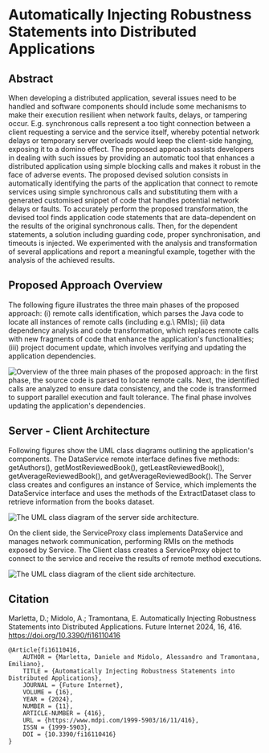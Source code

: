 # Automatically Injecting Robustness Statements into Distributed Applications
## Abstract
When developing a distributed application, several issues need to be handled and software components should include some mechanisms to make their execution resilient when network faults, delays, or tampering occur. 
E.g. synchronous calls represent a too tight connection between a client requesting a service and the service itself, whereby potential network delays or temporary server overloads would keep the client-side hanging, exposing it to a domino effect. 
The proposed approach assists developers in dealing with such issues by providing an automatic tool that enhances a distributed application using simple blocking calls and makes it robust in the face of adverse events.
The proposed devised solution consists in automatically identifying the parts of the application that connect to remote services using simple synchronous calls and substituting them with a generated customised snippet of code that handles potential network delays or faults. To accurately perform the proposed transformation, the devised tool finds application code statements that are data-dependent on the results of the original synchronous calls. 
Then, for the dependent statements, a solution including guarding code, proper synchronisation, and timeouts is injected. We experimented with the analysis and transformation of several applications and report a meaningful example, together with the analysis of the achieved results.

## Proposed Approach Overview
The following figure illustrates the three main phases of the proposed approach: (i) remote calls identification, which parses the Java code to locate all instances of remote calls (including e.g.\ RMIs); (ii) data dependency analysis and code transformation, which replaces remote calls with new fragments of code that enhance the application's functionalities; (iii) project document update, which involves verifying and updating the application dependencies.

![Overview of the three main phases of the proposed approach: in the first phase, the source code is parsed to locate remote calls. Next, the identified calls are analyzed to ensure data consistency, and the code is transformed to support parallel execution and fault tolerance. The final phase involves updating the application's dependencies.](https://github.com/user-attachments/assets/d06602c0-88e3-4686-be29-ebe5f5e345ea)

## Server - Client Architecture
Following figures show the UML class diagrams outlining the application's components.
The DataService remote interface defines five methods: getAuthors(), getMostReviewedBook(), getLeastReviewedBook(), getAverageReviewedBook(), and getAverageReviewedBook(). The Server class creates and configures an instance of Service, which implements the DataService interface and uses the methods of the ExtractDataset class to retrieve information from the books dataset.

![The UML class diagram of the server side architecture.](https://github.com/user-attachments/assets/7e5d2c76-48cb-4daf-bfd6-eeef8660ac47)

On the client side, the ServiceProxy class implements DataService and manages network communication, performing RMIs on the methods exposed by Service. The Client class creates a ServiceProxy object to connect to the service and receive the results of remote method executions.

![The UML class diagram of the client side architecture.](https://github.com/user-attachments/assets/46b3da95-a5b3-4663-9f67-2c90fc84ec8d)

## Citation
Marletta, D.; Midolo, A.; Tramontana, E. Automatically Injecting Robustness Statements into Distributed Applications. Future Internet 2024, 16, 416. https://doi.org/10.3390/fi16110416
```
@Article{fi16110416,
	AUTHOR = {Marletta, Daniele and Midolo, Alessandro and Tramontana, Emiliano},
	TITLE = {Automatically Injecting Robustness Statements into Distributed Applications},
	JOURNAL = {Future Internet},
	VOLUME = {16},
	YEAR = {2024},
	NUMBER = {11},
	ARTICLE-NUMBER = {416},
	URL = {https://www.mdpi.com/1999-5903/16/11/416},
	ISSN = {1999-5903},
	DOI = {10.3390/fi16110416}
}
```
